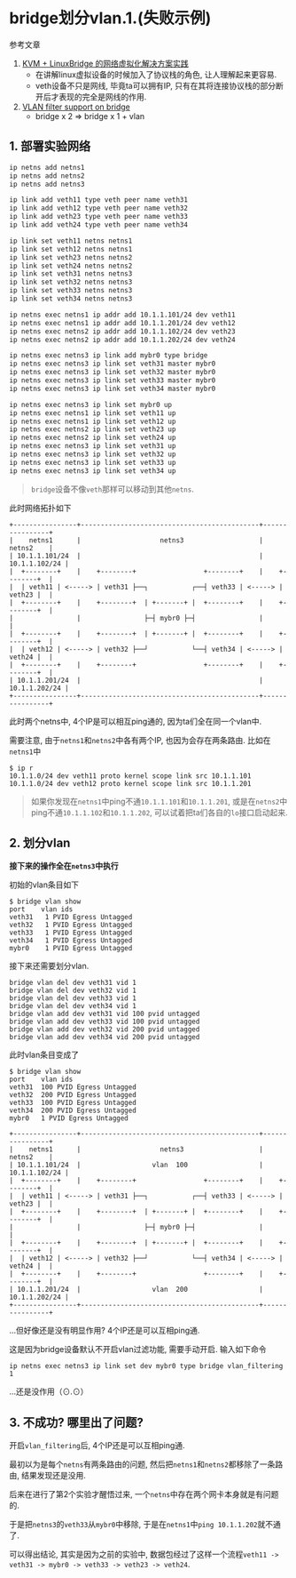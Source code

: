 # bridge划分vlan.1.(失败示例)

参考文章

1. [KVM + LinuxBridge 的网络虚拟化解决方案实践](http://www.ishenping.com/ArtInfo/1779722.html)
    - 在讲解linux虚拟设备的时候加入了协议栈的角色, 让人理解起来更容易.
    - veth设备不只是网线, 毕竟ta可以拥有IP, 只有在其将连接协议栈的部分断开后才表现的完全是网线的作用.
2. [VLAN filter support on bridge](https://developers.redhat.com/blog/2017/09/14/vlan-filter-support-on-bridge/)
    - bridge x 2 => bridge x 1 + vlan

## 1. 部署实验网络

```bash
ip netns add netns1
ip netns add netns2
ip netns add netns3

ip link add veth11 type veth peer name veth31
ip link add veth12 type veth peer name veth32
ip link add veth23 type veth peer name veth33
ip link add veth24 type veth peer name veth34

ip link set veth11 netns netns1
ip link set veth12 netns netns1
ip link set veth23 netns netns2
ip link set veth24 netns netns2
ip link set veth31 netns netns3
ip link set veth32 netns netns3
ip link set veth33 netns netns3
ip link set veth34 netns netns3

ip netns exec netns1 ip addr add 10.1.1.101/24 dev veth11
ip netns exec netns1 ip addr add 10.1.1.201/24 dev veth12
ip netns exec netns2 ip addr add 10.1.1.102/24 dev veth23
ip netns exec netns2 ip addr add 10.1.1.202/24 dev veth24

ip netns exec netns3 ip link add mybr0 type bridge
ip netns exec netns3 ip link set veth31 master mybr0
ip netns exec netns3 ip link set veth32 master mybr0
ip netns exec netns3 ip link set veth33 master mybr0
ip netns exec netns3 ip link set veth34 master mybr0

ip netns exec netns3 ip link set mybr0 up
ip netns exec netns1 ip link set veth11 up
ip netns exec netns1 ip link set veth12 up
ip netns exec netns2 ip link set veth23 up
ip netns exec netns2 ip link set veth24 up
ip netns exec netns3 ip link set veth31 up
ip netns exec netns3 ip link set veth32 up
ip netns exec netns3 ip link set veth33 up
ip netns exec netns3 ip link set veth34 up
```

> `bridge`设备不像`veth`那样可以移动到其他`netns`.

此时网络拓扑如下

```
+----------------+---------------------------------------------+----------------+
|    netns1      |                    netns3                   |      netns2    |
| 10.1.1.101/24  |                                             |  10.1.1.102/24 |
|  +--------+    |    +--------+                 +--------+    |    +--------+  |
|  | veth11 | <-----> | veth31 ├──┐           ┌──┤ veth33 | <-----> | veth23 |  |
|  +--------+    |    +--------+  | +-------+ |  +--------+    |    +--------+  |
|                |                ├─┤ mybr0 ├─┤                |                |
|  +--------+    |    +--------+  | +-------+ |  +--------+    |    +--------+  |
|  | veth12 | <-----> | veth32 ├──┘           └──┤ veth34 | <-----> | veth24 |  |
|  +--------+    |    +--------+                 +--------+    |    +--------+  |
| 10.1.1.201/24  |                                             |  10.1.1.202/24 |
+----------------+---------------------------------------------+----------------+
```

此时两个netns中, 4个IP是可以相互ping通的, 因为ta们全在同一个vlan中.

需要注意, 由于`netns1`和`netns2`中各有两个IP, 也因为会存在两条路由. 比如在`netns1`中

```console
$ ip r
10.1.1.0/24 dev veth11 proto kernel scope link src 10.1.1.101
10.1.1.0/24 dev veth12 proto kernel scope link src 10.1.1.201
```

> 如果你发现在`netns1`中ping不通`10.1.1.101`和`10.1.1.201`, 或是在`netns2`中ping不通`10.1.1.102`和`10.1.1.202`, 可以试着把ta们各自的`lo`接口启动起来.

## 2. 划分vlan

**接下来的操作全在`netns3`中执行**

初始的vlan条目如下

```console
$ bridge vlan show
port	vlan ids
veth31	 1 PVID Egress Untagged
veth32	 1 PVID Egress Untagged
veth33	 1 PVID Egress Untagged
veth34	 1 PVID Egress Untagged
mybr0	 1 PVID Egress Untagged
```

接下来还需要划分vlan.

```console
bridge vlan del dev veth31 vid 1
bridge vlan del dev veth32 vid 1
bridge vlan del dev veth33 vid 1
bridge vlan del dev veth34 vid 1
bridge vlan add dev veth31 vid 100 pvid untagged
bridge vlan add dev veth33 vid 100 pvid untagged
bridge vlan add dev veth32 vid 200 pvid untagged
bridge vlan add dev veth34 vid 200 pvid untagged
```

此时vlan条目变成了

```console
$ bridge vlan show
port	vlan ids
veth31	100 PVID Egress Untagged
veth32	200 PVID Egress Untagged
veth33	100 PVID Egress Untagged
veth34	200 PVID Egress Untagged
mybr0	1 PVID Egress Untagged
```

```
+----------------+---------------------------------------------+----------------+
|    netns1      |                    netns3                   |      netns2    |
| 10.1.1.101/24  |                  vlan  100                  |  10.1.1.102/24 |
|  +--------+    |    +--------+                 +--------+    |    +--------+  |
|  | veth11 | <-----> | veth31 ├──┐           ┌──┤ veth33 | <-----> | veth23 |  |
|  +--------+    |    +--------+  | +-------+ |  +--------+    |    +--------+  |
|                |                ├─┤ mybr0 ├─┤                |                |
|  +--------+    |    +--------+  | +-------+ |  +--------+    |    +--------+  |
|  | veth12 | <-----> | veth32 ├──┘           └──┤ veth34 | <-----> | veth24 |  |
|  +--------+    |    +--------+                 +--------+    |    +--------+  |
| 10.1.1.201/24  |                  vlan  200                  |  10.1.1.202/24 |
+----------------+---------------------------------------------+----------------+
```

...但好像还是没有明显作用? 4个IP还是可以互相ping通. 

这是因为bridge设备默认不开启vlan过滤功能, 需要手动开启. 输入如下命令

```
ip netns exec netns3 ip link set dev mybr0 type bridge vlan_filtering 1
```

...还是没作用（⊙.⊙）

## 3. 不成功? 哪里出了问题?

开启`vlan_filtering`后, 4个IP还是可以互相ping通.

最初以为是每个`netns`有两条路由的问题, 然后把`netns1`和`netns2`都移除了一条路由, 结果发现还是没用.

后来在进行了第2个实验才醒悟过来, 一个`netns`中存在两个网卡本身就是有问题的. 

于是把`netns3`的`veth33`从`mybr0`中移除, 于是在`netns1`中`ping 10.1.1.202`就不通了.

可以得出结论, 其实是因为之前的实验中, 数据包经过了这样一个流程`veth11 -> veth31 -> mybr0 -> veth33 -> veth23 -> veth24`.

